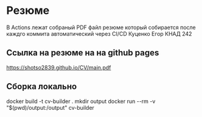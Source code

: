 # Резюме

В Actions лежат собраный PDF файл резюме который собирается после каждго коммита автоматический через CI/CD 
Куценко Егор
КНАД 242
## Ссылка на резюме на на github pages
https://shotso2839.github.io/CV/main.pdf

## Сборка локально

docker build -t cv-builder .
mkdir output
docker run --rm -v "$(pwd)/output:/output" cv-builder
